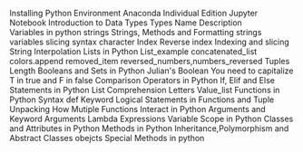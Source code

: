Installing Python Environment 
Anaconda Individual Edition
Jupyter Notebook 
Introduction to Data Types 
Types Name Description  
Variables in python
strings 
Strings, Methods and Formatting
strings variables
slicing syntax 
character 
Index 
Reverse index 
Indexing and slicing 
String Interpolation
Lists in Python 
List_example 
concatenated_list
colors.append
removed_item
reversed_numbers,numbers_reversed 
Tuples 
Length 
Booleans and Sets in Python 
Julian's Boolean
You need to capitalize T in true and F in false 
Comparison Operators in Python 
If, Elif and Else Statements in Python
List Comprehension 
Letters 
Value_list 
Functions in Python 
Syntax 
def Keyword 
Logical Statements in Functions and Tuple Unpacking
How Mutiple Functions Interact in Python
Arguments and Keyword Arguments 
Lambda Expressions
Variable Scope in Python 
Classes and Attributes in Python 
Methods in Python 
Inheritance,Polymorphism and Abstract Classes 
obejcts 
Special Methods in python 



